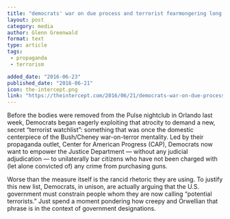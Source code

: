 ```yaml
---
title: "democrats' war on due process and terrorist fearmongering long predate orlando."
layout: post
category: media
author: Glenn Greenwald
format: text
type: article
tags: 
 - propaganda
 - terrorism

added_date: "2016-06-23"
published_date: "2016-06-21"
icon: the-intercept.png
link: "https://theintercept.com/2016/06/21/democrats-war-on-due-process-and-terrorist-fear-mongering-long-pre-dates-orlando/"
---
```


Before the bodies were removed from the Pulse nightclub in Orlando last week,
Democrats began eagerly exploiting that atrocity to demand a new, secret
“terrorist watchlist”: something that was once the domestic centerpiece of the
Bush/Cheney war-on-terror mentality. Led by their propaganda outlet, Center for
American Progress (CAP), Democrats now want to empower the Justice Department —
without any judicial adjudication — to unilaterally bar citizens who have not
been charged with (let alone convicted of) any crime from purchasing guns.

Worse than the measure itself is the rancid rhetoric they are using. To justify
this new list, Democrats, in unison, are actually arguing that the U.S.
government must constrain people whom they are now calling “potential
terrorists.” Just spend a moment pondering how creepy and Orwellian that phrase
is in the context of government designations.
